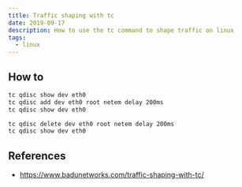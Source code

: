 ```yaml
---
title: Traffic shaping with tc
date: 2019-09-17
description: How to use the tc command to shape traffic on linux
tags:
  - linux
---
```


## How to

```sh
tc qdisc show dev eth0
tc qdisc add dev eth0 root netem delay 200ms
tc qdisc show dev eth0

tc qdisc delete dev eth0 root netem delay 200ms
tc qdisc show dev eth0
```

## References

  - https://www.badunetworks.com/traffic-shaping-with-tc/
